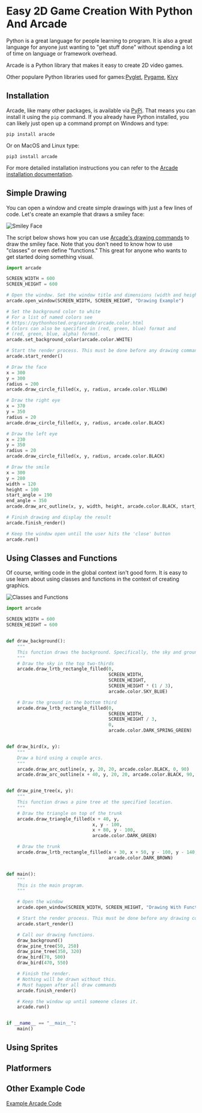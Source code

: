 Easy 2D Game Creation With Python And Arcade
===

Python is a great language for people learning to program. It is also a great 
language for anyone just wanting to "get stuff done" without spending a lot of 
time on language or framework overhead.

Arcade is a Python library that makes it easy to create 2D video games.  

Other populare Python libraries used for games:[Pyglet](https://bitbucket.org/pyglet/pyglet/wiki/Home), 
[Pygame](https://www.pygame.org), [Kivy](https://kivy.org)

Installation
---

Arcade, like many other packages, is available via 
[PyPi](https://pypi.python.org/pypi). That means you can install it using the 
`pip` command. If you already have Python installed, you can likely just open
up a command prompt on Windows and type:

`pip install aracde`

Or on MacOS and Linux type:

`pip3 install arcade`

For more detailed installation instructions you can refer to the 
[Arcade installation documentation](http://arcade.academy/installation.html).

Simple Drawing
---

You can open a window and create simple drawings with just a few lines of code.
Let's create an example that draws a smiley face:

![Smiley Face](smiley_face.png)

The script below shows how you can use 
[Arcade's drawing commands](http://arcade.academy/quick_index.html#drawing-module)
to draw the smiley face. Note that you don't need to know how to use "classes"
or even define "functions." This great for anyone who wants to get started
doing something visual.

```python
import arcade

SCREEN_WIDTH = 600
SCREEN_HEIGHT = 600

# Open the window. Set the window title and dimensions (width and height)
arcade.open_window(SCREEN_WIDTH, SCREEN_HEIGHT, "Drawing Example")

# Set the background color to white
# For a list of named colors see
# https://pythonhosted.org/arcade/arcade.color.html
# Colors can also be specified in (red, green, blue) format and
# (red, green, blue, alpha) format.
arcade.set_background_color(arcade.color.WHITE)

# Start the render process. This must be done before any drawing commands.
arcade.start_render()

# Draw the face
x = 300
y = 300
radius = 200
arcade.draw_circle_filled(x, y, radius, arcade.color.YELLOW)

# Draw the right eye
x = 370
y = 350
radius = 20
arcade.draw_circle_filled(x, y, radius, arcade.color.BLACK)

# Draw the left eye
x = 230
y = 350
radius = 20
arcade.draw_circle_filled(x, y, radius, arcade.color.BLACK)

# Draw the smile
x = 300
y = 280
width = 120
height = 100
start_angle = 190
end_angle = 350
arcade.draw_arc_outline(x, y, width, height, arcade.color.BLACK, start_angle, end_angle, 10)

# Finish drawing and display the result
arcade.finish_render()

# Keep the window open until the user hits the 'close' button
arcade.run()
```

Using Classes and Functions
---

Of course, writing code in the global context isn't good form. It is easy to
use learn about using classes and functions in the context of creating graphics.

![Classes and Functions](classes_and_functions.png)

```python
import arcade

SCREEN_WIDTH = 600
SCREEN_HEIGHT = 600


def draw_background():
    """
    This function draws the background. Specifically, the sky and ground.
    """
    # Draw the sky in the top two-thirds
    arcade.draw_lrtb_rectangle_filled(0,
                                      SCREEN_WIDTH,
                                      SCREEN_HEIGHT,
                                      SCREEN_HEIGHT * (1 / 3),
                                      arcade.color.SKY_BLUE)

    # Draw the ground in the bottom third
    arcade.draw_lrtb_rectangle_filled(0,
                                      SCREEN_WIDTH,
                                      SCREEN_HEIGHT / 3,
                                      0,
                                      arcade.color.DARK_SPRING_GREEN)


def draw_bird(x, y):
    """
    Draw a bird using a couple arcs.
    """
    arcade.draw_arc_outline(x, y, 20, 20, arcade.color.BLACK, 0, 90)
    arcade.draw_arc_outline(x + 40, y, 20, 20, arcade.color.BLACK, 90, 180)


def draw_pine_tree(x, y):
    """
    This function draws a pine tree at the specified location.
    """
    # Draw the triangle on top of the trunk
    arcade.draw_triangle_filled(x + 40, y,
                                x, y - 100,
                                x + 80, y - 100,
                                arcade.color.DARK_GREEN)

    # Draw the trunk
    arcade.draw_lrtb_rectangle_filled(x + 30, x + 50, y - 100, y - 140,
                                      arcade.color.DARK_BROWN)


def main():
    """
    This is the main program.
    """

    # Open the window
    arcade.open_window(SCREEN_WIDTH, SCREEN_HEIGHT, "Drawing With Functions")

    # Start the render process. This must be done before any drawing commands.
    arcade.start_render()

    # Call our drawing functions.
    draw_background()
    draw_pine_tree(50, 250)
    draw_pine_tree(350, 320)
    draw_bird(70, 500)
    draw_bird(470, 550)

    # Finish the render.
    # Nothing will be drawn without this.
    # Must happen after all draw commands
    arcade.finish_render()

    # Keep the window up until someone closes it.
    arcade.run()


if __name__ == "__main__":
    main()
```

Using Sprites
---

Platformers
---


Other Example Code
---

[Example Arcade Code](http://arcade.academy/examples/index.html)